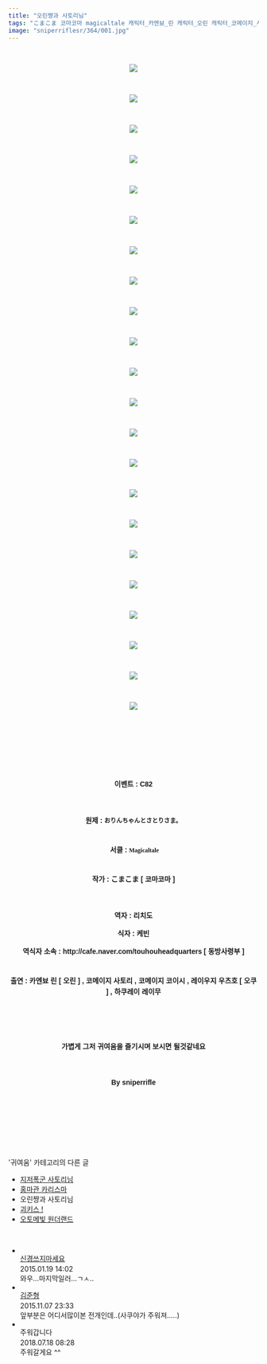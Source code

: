 ```yaml
---
title: "오린쨩과 사토리님"
tags: "こまこま 코마코마 magicaltale 캐릭터_카엔뵤_린 캐릭터_오린 캐릭터_코메이지_사토리 캐릭터_코메이지_코이시 캐릭터_레이우지_우츠호 캐릭터_오쿠 캐릭터_하쿠레이_레이무 이벤트_c82 귀여움"
image: "sniperriflesr/364/001.jpg"
---
```

<div class="article">
<p style="TEXT-ALIGN: center"><br/></p>
<p style="text-align: center;"><img src="{{ site.nasurl }}/sniperriflesr/364/001.jpg"/></p>
<p style="TEXT-ALIGN: center"><br/></p>
<p style="text-align: center;"><img src="{{ site.nasurl }}/sniperriflesr/364/002.jpg"/></p>
<p style="TEXT-ALIGN: center"><br/></p>
<p style="text-align: center;"><img src="{{ site.nasurl }}/sniperriflesr/364/003.jpg"/></p>
<p style="TEXT-ALIGN: center"><br/></p>
<p style="text-align: center;"><img src="{{ site.nasurl }}/sniperriflesr/364/004.jpg"/></p>
<p style="TEXT-ALIGN: center"><br/></p>
<p style="text-align: center;"><img src="{{ site.nasurl }}/sniperriflesr/364/005.jpg"/></p>
<p style="TEXT-ALIGN: center"><br/></p>
<p style="text-align: center;"><img src="{{ site.nasurl }}/sniperriflesr/364/006.jpg"/></p>
<p style="TEXT-ALIGN: center"><br/></p>
<p style="text-align: center;"><img src="{{ site.nasurl }}/sniperriflesr/364/007.jpg"/></p>
<p style="TEXT-ALIGN: center"><br/></p>
<p style="text-align: center;"><img src="{{ site.nasurl }}/sniperriflesr/364/008.jpg"/></p>
<p style="TEXT-ALIGN: center"><br/></p>
<p style="text-align: center;"><img src="{{ site.nasurl }}/sniperriflesr/364/009.jpg"/></p>
<p style="TEXT-ALIGN: center"><br/></p>
<p style="text-align: center;"><img src="{{ site.nasurl }}/sniperriflesr/364/010.jpg"/></p>
<p style="TEXT-ALIGN: center"><br/></p>
<p style="text-align: center;"><img src="{{ site.nasurl }}/sniperriflesr/364/011.jpg"/></p>
<p style="TEXT-ALIGN: center"><br/></p>
<p style="text-align: center;"><img src="{{ site.nasurl }}/sniperriflesr/364/012.jpg"/></p>
<p style="TEXT-ALIGN: center"><br/></p>
<p style="text-align: center;"><img src="{{ site.nasurl }}/sniperriflesr/364/013.jpg"/></p>
<p style="TEXT-ALIGN: center"><br/></p>
<p style="text-align: center;"><img src="{{ site.nasurl }}/sniperriflesr/364/014.jpg"/></p>
<p style="TEXT-ALIGN: center"><br/></p>
<p style="text-align: center;"><img src="{{ site.nasurl }}/sniperriflesr/364/015.jpg"/></p>
<p style="TEXT-ALIGN: center"><br/></p>
<p style="text-align: center;"><img src="{{ site.nasurl }}/sniperriflesr/364/016.jpg"/></p>
<p style="TEXT-ALIGN: center"><br/></p>
<p style="text-align: center;"><img src="{{ site.nasurl }}/sniperriflesr/364/017.jpg"/></p>
<p style="TEXT-ALIGN: center"><br/></p>
<p style="text-align: center;"><img src="{{ site.nasurl }}/sniperriflesr/364/018.jpg"/></p>
<p style="TEXT-ALIGN: center"><br/></p>
<p style="text-align: center;"><img src="{{ site.nasurl }}/sniperriflesr/364/019.jpg"/></p>
<p style="TEXT-ALIGN: center"><br/></p>
<p style="text-align: center;"><img src="{{ site.nasurl }}/sniperriflesr/364/020.jpg"/></p>
<p style="TEXT-ALIGN: center"><br/></p>
<p style="text-align: center;"><img src="{{ site.nasurl }}/sniperriflesr/364/021.jpg"/></p>
<p style="TEXT-ALIGN: center"><br/></p>
<p style="text-align: center;"><img src="{{ site.nasurl }}/sniperriflesr/364/022.jpg"/></p>
<p style="text-align: center;"><br/></p>
<p style="text-align: center;"><br/></p>
<p style="text-align: center;"><br/></p>
<p style="text-align: center;"><br/></p>
<p style="line-height: 1.6; font-family: 돋움, dotum, verdana, sans-serif; text-align: center;"><strong>이벤트 : C82</strong></p>
<p style="line-height: 1.6; font-family: 돋움, dotum, verdana, sans-serif; text-align: center;"><b> </b></p>
<p style="line-height: 1.6; font-family: 돋움, dotum, verdana, sans-serif; text-align: center;"><b>원제 : </b><span style="font-family: Dotum; font-size: 9pt; line-height: 1.6;"><b>おりんちゃんとさとりさま。</b></span></p>
<p style="line-height: 1.6; font-family: 돋움, dotum, verdana, sans-serif; text-align: center;"><b><br/> 서클 : </b><span style="font-family: Dotum; font-size: 9pt; line-height: 1.6;"><b>Magicaltale</b></span></p>
<p style="text-align: center;"><b style="font-family: 돋움, dotum, verdana, sans-serif; line-height: 1.6;"><br/>작가 : </b><font face="돋움, dotum, verdana, sans-serif"><b>こまこま [ 코마코마 ]</b></font></p>
<p style="line-height: 1.6; font-family: 돋움, dotum, verdana, sans-serif; text-align: center;"><strong></strong> </p>
<p style="line-height: 1.6; font-family: 돋움, dotum, verdana, sans-serif; text-align: center;"><strong>역자 : 리치도</strong></p>
<p style="line-height: 1.6; font-family: 돋움, dotum, verdana, sans-serif; text-align: center;"><strong>식자 : 케빈</strong></p>
<p style="line-height: 1.6; font-family: 돋움, dotum, verdana, sans-serif; text-align: center;"><b>역식자 소속 : http://cafe.naver.com/touhouheadquarters [ 동방사령부 ]</b></p>
<p style="line-height: 1.6; font-family: 돋움, dotum, verdana, sans-serif;"><strong></strong></p>
<p style="line-height: 1.6; font-family: 돋움, dotum, verdana, sans-serif; text-align: center;"><br/><strong>출연 : 카엔뵤 린 [ 오린 ] , 코메이지 사토리 , 코메이지 코이시 , 레이우지 우츠호 [ 오쿠 ] , 하쿠레이 레이무</strong></p>
<p style="line-height: 1.6; font-family: 돋움, dotum, verdana, sans-serif; text-align: center;"><strong><br/></strong></p>
<p style="line-height: 1.6; font-family: 돋움, dotum, verdana, sans-serif; text-align: center;"><strong><br/></strong></p>
<p style="line-height: 1.6; font-family: 돋움, dotum, verdana, sans-serif; text-align: center;"><strong><span style="; ">가볍게 그저 귀여움을 즐기시며 보시면 될것같네요</span></strong></p>
<p style="line-height: 1.6; font-family: 돋움, dotum, verdana, sans-serif; text-align: center;"><strong><br/></strong></p>
<p style="line-height: 1.6; font-family: 돋움, dotum, verdana, sans-serif; text-align: center;"><strong><span style="; ">By sniperrifle</span></strong></p>
<p style="text-align: center;"><br/></p>
<p style="text-align: center;"><br/></p>
<p style="TEXT-ALIGN: center"><br/></p>
</div><br/>
<div class="another">
<p>'귀여움' 카테고리의 다른 글</p>
<ul>
<li><a href="/2015-01-21-sniperriflesr_369">지저폭군 사토리님</a></li>
<li><a href="/2015-01-21-sniperriflesr_368">홍마관 카리스마</a></li>
<li>오린쨩과 사토리님</li>
<li><a href="/2015-01-18-sniperriflesr_362">괴키스 !</a></li>
<li><a href="/2015-01-16-sniperriflesr_352">오토메빛 원더랜드</a></li>
</ul>
</div><br/>
<div class="comment" id="commentListBlock_364" style="display:block"><ul><li class="firstCmt"><div class="opinionListMenu">
<div class="icon"><img alt="" class="myicon" src="http://i1.daumcdn.net/pimg/blog/p_img/mycon/basic_2.gif"/></div>
<div class="fl">
<a class="bold" href="http://blog.daum.net/ghcjf1001" target="_blank">신경쓰지마세요 </a>
<div style="width: 1px; height: 1px; overflow: hidden; visibility: hidden; border:1px solid red">
<span id="uname779" style="display:none;">신경쓰지마세요</span>
<span id="pwd779" style="display:none;"></span>
<span id="emailblog779" name="http://blog.daum.net/ghcjf1001" style="display:none;"></span>
<span id="open779" style="display:none">Y</span>
</div>
</div>
<div class="sDateTime">2015.01.19 14:02</div>
</div>
<div class="cont" id="Text779">와우...마지막일러...ㄱㅅ..</div>
<div class="contReArea" id="inWrite779" style="display:none;"></div>
<div class="cCont_line"></div>
</li><li class="firstCmt"><div class="opinionListMenu">
<div class="icon"><img alt="" class="myicon" src="http://i1.daumcdn.net/pimg/blog/p_img/mycon/basic_2.gif"/></div>
<div class="fl">
<a class="bold" href="http://blog.daum.net/riv0102" target="_blank">김준형 </a>
<div style="width: 1px; height: 1px; overflow: hidden; visibility: hidden; border:1px solid red">
<span id="uname5078" style="display:none;">김준형</span>
<span id="pwd5078" style="display:none;"></span>
<span id="emailblog5078" name="http://blog.daum.net/riv0102" style="display:none;"></span>
<span id="open5078" style="display:none">Y</span>
</div>
</div>
<div class="sDateTime">2015.11.07 23:33</div>
</div>
<div class="cont" id="Text5078">앞부분은 어디서많이본 전개인데..(사쿠야가 주워져.....)</div>
<div class="contReArea" id="inWrite5078" style="display:none;"></div>
<div class="cCont_line"></div>
</li><li class="firstCmt"><div class="opinionListMenu">
<div class="icon"><img alt="" class="myicon" src="http://i1.daumcdn.net/pimg/blog/p_img/mycon/basic_2.gif"/></div>
<div class="fl">
<span class="bold">주워갑니다 </span>
<div style="width: 1px; height: 1px; overflow: hidden; visibility: hidden; border:1px solid red">
<span id="uname19794" style="display:none;">주워갑니다 </span>
<span id="pwd19794" style="display:none;"></span>
<span id="emailblog19794" name="" style="display:none;"></span>
<span id="open19794" style="display:none">Y</span>
</div>
</div>
<div class="sDateTime">2018.07.18 08:28</div>
</div>
<div class="cont" id="Text19794">주워갈게요 ^^</div>
<div class="contReArea" id="inWrite19794" style="display:none;"></div>
</li></ul>
</div><br/>

<br/>
<p id="refer"></p>
<br/>

